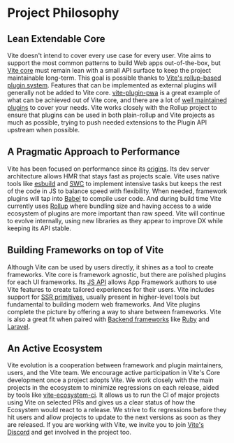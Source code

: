 # Project Philosophy

## Lean Extendable Core

Vite doesn't intend to cover every use case for every user. Vite aims to support the most common patterns to build Web apps out-of-the-box, but [Vite core](https://github.com/vitejs/vite) must remain lean with a small API surface to keep the project maintainable long-term. This goal is possible thanks to [Vite's rollup-based plugin system](./api-plugin.md). Features that can be implemented as external plugins will generally not be added to Vite core. [vite-plugin-pwa](https://vite-pwa-org.netlify.app/) is a great example of what can be achieved out of Vite core, and there are a lot of [well maintained plugins](https://github.com/vitejs/awesome-vite#plugins) to cover your needs. Vite works closely with the Rollup project to ensure that plugins can be used in both plain-rollup and Vite projects as much as possible, trying to push needed extensions to the Plugin API upstream when possible.

## A Pragmatic Approach to Performance

Vite has been focused on performance since its [origins](./why.md). Its dev server architecture allows HMR that stays fast as projects scale. Vite uses native tools like [esbuild](https://esbuild.github.io/) and [SWC](https://github.com/vitejs/vite-plugin-react-swc) to implement intensive tasks but keeps the rest of the code in JS to balance speed with flexibility. When needed, framework plugins will tap into [Babel](https://babeljs.io/) to compile user code. And during build time Vite currently uses [Rollup](https://rollupjs.org/) where bundling size and having access to a wide ecosystem of plugins are more important than raw speed. Vite will continue to evolve internally, using new libraries as they appear to improve DX while keeping its API stable.

## Building Frameworks on top of Vite

Although Vite can be used by users directly, it shines as a tool to create frameworks. Vite core is framework agnostic, but there are polished plugins for each UI frameworks. Its [JS API](./api-javascript.md) allows App Framework authors to use Vite features to create tailored experiences for their users. Vite includes support for [SSR primitives](./ssr.md), usually present in higher-level tools but fundamental to building modern web frameworks. And Vite plugins complete the picture by offering a way to share between frameworks. Vite is also a great fit when paired with [Backend frameworks](./backend-integration.md) like [Ruby](https://vite-ruby.netlify.app/) and [Laravel](https://laravel.com/docs/10.x/vite).

## An Active Ecosystem

Vite evolution is a cooperation between framework and plugin maintainers, users, and the Vite team. We encourage active participation in Vite's Core development once a project adopts Vite. We work closely with the main projects in the ecosystem to minimize regressions on each release, aided by tools like [vite-ecosystem-ci](https://github.com/vitejs/vite-ecosystem-ci). It allows us to run the CI of major projects using Vite on selected PRs and gives us a clear status of how the Ecosystem would react to a release. We strive to fix regressions before they hit users and allow projects to update to the next versions as soon as they are released. If you are working with Vite, we invite you to join [Vite's Discord](https://chat.vitejs.dev) and get involved in the project too.
